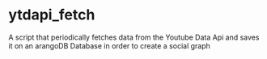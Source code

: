 # ytdapi_fetch
A script that periodically fetches data from the Youtube Data Api and saves it on an arangoDB Database in order to create a social graph
